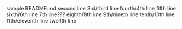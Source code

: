 sample README.md
second line
3rd/third line
fourth/4th line
fifth line
sixth/6th line
7th line???
eighth/8th line
9th/nineth line
tenth/10th line
11th/eleventh line
twelfth line
